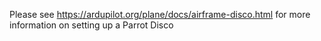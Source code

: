 Please see https://ardupilot.org/plane/docs/airframe-disco.html for
more information on setting up a Parrot Disco
